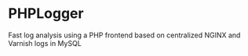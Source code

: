 PHPLogger
=========

Fast log analysis using a PHP frontend based on centralized NGINX and Varnish logs in MySQL
